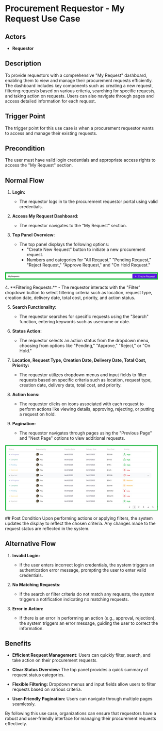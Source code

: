 # Procurement Requestor - My Request Use Case

## Actors
- **Requestor**

## Description
To provide requestors with a comprehensive "My Request" dashboard, enabling them to view and manage their procurement requests efficiently. The dashboard includes key components such as creating a new request, filtering requests based on various criteria, searching for specific requests, and taking action on requests. Users can also navigate through pages and access detailed information for each request.

## Trigger Point
The trigger point for this use case is when a procurement requestor wants to access and manage their existing requests.

## Precondition
The user must have valid login credentials and appropriate access rights to access the "My Request" section.

## Normal Flow

1. **Login:**
   - The requestor logs in to the procurement requestor portal using valid credentials.

2. **Access My Request Dashboard:**
   - The requestor navigates to the "My Request" section.

3. **Top Panel Overview:**
   - The top panel displays the following options:
     - "Create New Request" button to initiate a new procurement request.
     - Numbers and categories for "All Request," "Pending Request," "Reject Request," "Approve Request," and "On Hold Request."
<p>
   <img src="../images/toppannel.jpg">
   </p>
4. **Filtering Requests:**
   - The requestor interacts with the "Filter" dropdown button to select filtering criteria such as location, request type, creation date, delivery date, total cost, priority, and action status.

5. **Search Functionality:**
   - The requestor searches for specific requests using the "Search" function, entering keywords such as username or date.

6. **Status Action:**
   - The requestor selects an action status from the dropdown menu, choosing from options like "Pending," "Approve," "Reject," or "On Hold."

7. **Location, Request Type, Creation Date, Delivery Date, Total Cost, Priority:**
   - The requestor utilizes dropdown menus and input fields to filter requests based on specific criteria such as location, request type, creation date, delivery date, total cost, and priority.

8. **Action Icons:**
   - The requestor clicks on icons associated with each request to perform actions like viewing details, approving, rejecting, or putting a request on hold.

9. **Pagination:**
   - The requestor navigates through pages using the "Previous Page" and "Next Page" options to view additional requests.
<p>
   <img src="../images/pagination.jpg">
   </p>
## Post Condition
Upon performing actions or applying filters, the system updates the display to reflect the chosen criteria. Any changes made to the request status are reflected in the system.

## Alternative Flow

1. **Invalid Login:**
   - If the user enters incorrect login credentials, the system triggers an authentication error message, prompting the user to enter valid credentials.

2. **No Matching Requests:**
   - If the search or filter criteria do not match any requests, the system triggers a notification indicating no matching requests.

3. **Error in Action:**
   - If there is an error in performing an action (e.g., approval, rejection), the system triggers an error message, guiding the user to correct the information.

## Benefits
- **Efficient Request Management:**
  Users can quickly filter, search, and take action on their procurement requests.
  
- **Clear Status Overview:**
  The top panel provides a quick summary of request status categories.
  
- **Flexible Filtering:**
  Dropdown menus and input fields allow users to filter requests based on various criteria.
  
- **User-Friendly Pagination:**
  Users can navigate through multiple pages seamlessly.

By following this use case, organizations can ensure that requestors have a robust and user-friendly interface for managing their procurement requests effectively.

